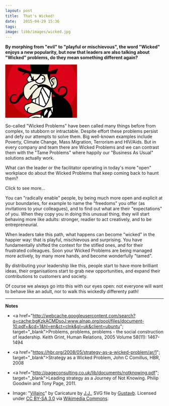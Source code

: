 ```yaml
---
layout: post
title:  That's Wicked!
date:   2015-04-29 15:36
tags:  
image: libb/images/wicked.jpg
---
```


**By morphing from "evil" to "playful or mischievous", the word "Wicked" enjoys a new popularity, but now that leaders are also talking about "Wicked" problems, do they mean something different again?**

![](/libb/images/wicked.jpg)

So-called "Wicked Problems" have been called many things before from complex, to stubborn or intractable. Despite effort these problems persist and defy our attempts to solve them. Big well-known examples include Poverty, Climate Change, Mass Migration, Terrorism and HIV/Aids. But in every company and team there are Wicked Problems and we can contrast them with the "Tame Problems" where happily our "Business As Usual" solutions actually work.

What can the leader or the facilitator operating in today's more "open" workplace do about the Wicked Problems that keep coming back to haunt them?

<div id="restOfArticle" style="display:none">

Next week I am with an organisation that tackles the Wicked Problems associated with poverty, through its programmes across Asia and Africa. In each unbique setting it employs a distinctively "participatory" approach: they bring people together, create common purpose, then find small doable actions everyone can take immediately, and, by learning from what happens in practice, they create rising confidence and a seriously stuck situation actually starts to shift. For example a destitute, pregnant, HIV-positive widow of a miner, joins an association where alongside others, she learns about generating income, then sets up a small shop and with profits is able to buy a computer and a freezer.<br><br>

Curiously I am starting to realise something: that what many of us facilitators do inside organisations is not unlike that. We use a "participatory" approach to unlock energy and get things moving. The only really tricky part is when the leaders are unprepared for what they see starting to happen: people-having-ideas-and-energy can look scarily like things-getting-out-of-control!<br><br>

But here comes a bit of a twist: when leaders get scared about this, how might their organisations unconsciously start to adopt the form of a "Wicked Problem"?<br><br>

For example when our leaders start controlling very tightly, sticking rigidly to their "Business As Usual" methods, bad things often start to happen. Typically the rest of us learn to become stupid, as purposeful as headless poultry, as stifled and silent as stuffed dummies. We can't get any useful response out of colleagues when they are like this, nor can they out of us. So the sackful of familiar business problems arriving each day gets heavier, whether these be loss of share, product failure, lack of innovation, poor morale, departure of staff or whatever. With problems multiplying, root causes become entangled, and soon we enter the "evil" Wicked world!<br><br>

Earlier experience of being in this kind of stifling and frustration is perhaps what has "radicalised" me, and set me on my present path. What path I hear you ask. Well I walk quietly but with a clear mission to "radically enable" people inside organisations. 

</div>
<a onclick="showMoreOrLess(this,'restOfArticle');">Click to see more...</a>

You can "radically enable" people, by being much more open and explicit at your boundaries, for example to name the "freedoms" you offer (as invitations to your colleagues), and to find out what are their "expectations" of you. When they copy you in doing this unusual thing, they will start behaving more like adults: stronger, readier to act creatively, and to be entrepreneurial. 

When leaders take this path, what happens can become "wicked" in the happier way: that is playful, mischievous and surprising. You have fundamentally shifted the context for the stifled ones, and for their frustrated colleagues. Soon your Wicked Problems are being managed more actively, by many more hands, and become wonderfully "tamed". 

By distributing your leadership like this, people start to have more brilliant ideas, their organisations start to grab new opportunities, and expand their contributions to customers and society. 

Of course we always go into this with our eyes open: not everyone will want to behave like an adult, nor to walk this wickedly differenty path!
__________________

<b>Notes</b>

* <a href="http://webcache.googleusercontent.com/search?q=cache:bgKzkACMDsoJ:www.alnap.org/pool/files/document-10.pdf+&cd=1&hl=en&ct=clnk&gl=uk&client=ubuntu"; target="_blank">Problems, problems, problems - the social construction of leadership</a>. Keith Grint, Human Relations, 2005 Volume 58(11): 1467-1494

* <a href="https://hbr.org/2008/05/strategy-as-a-wicked-problem/ar/1"; target="_blank">Strategy as a Wicked Problem</a>, John C Comillus, HBR, 2008 

* <a href="http://pageconsulting.co.uk/lib/documents/notknowing.pdf"; target="_blank">Leading strategy as a Journey of Not Knowing</a>. Philip Goodwin and Tony Page, 2011.

* Image: "<a href="http://commons.wikimedia.org/wiki/File:Villainc.svg#/media/File:Villainc.svg">Villainc</a>" by Caricature by <a href="//en.wikipedia.org/wiki/User:J.J." class="extiw" title="en:User:J.J.">J.J.</a>, SVG file by <a href="//en.wikipedia.org/wiki/User:Gustavb" class="extiw" title="en:User:Gustavb">Gustavb</a>. Licensed under <a title="Creative Commons Attribution-Share Alike 3.0" href="http://creativecommons.org/licenses/by-sa/3.0/">CC BY-SA 3.0</a> via <a href="//commons.wikimedia.org/wiki/">Wikimedia Commons</a>.
